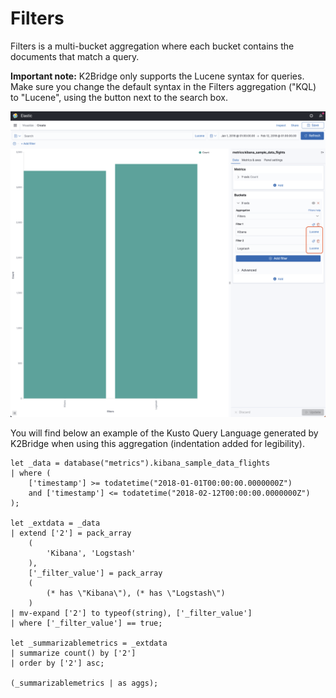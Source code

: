 # Filters

Filters is a multi-bucket aggregation where each bucket contains the documents that match a query.

**Important note:** K2Bridge only supports the Lucene syntax for queries. Make sure you change the default syntax in the Filters aggregation ("KQL) to "Lucene", using the button next to the search box.

![](images/filters.png)

You will find below an example of the Kusto Query Language generated by K2Bridge when using this aggregation (indentation added for legibility).

```
let _data = database("metrics").kibana_sample_data_flights
| where (
    ['timestamp'] >= todatetime("2018-01-01T00:00:00.0000000Z") 
    and ['timestamp'] <= todatetime("2018-02-12T00:00:00.0000000Z")
);

let _extdata = _data
| extend ['2'] = pack_array
    (
        'Kibana', 'Logstash'
    ),
    ['_filter_value'] = pack_array
    (
        (* has \"Kibana\"), (* has \"Logstash\")
    )
| mv-expand ['2'] to typeof(string), ['_filter_value']
| where ['_filter_value'] == true;

let _summarizablemetrics = _extdata
| summarize count() by ['2']
| order by ['2'] asc;

(_summarizablemetrics | as aggs);
```
